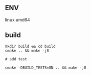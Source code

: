 ## ENV
linux amd64

## build
```
mkdir build && cd build
cmake .. && make -j8

# add test

cmake -DBUILD_TESTS=ON .. && make -j8
```